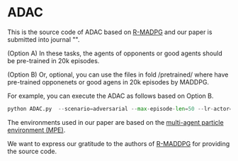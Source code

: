 # ADAC
This is the source code of ADAC based on [R-MADPG](https://proceedings.neurips.cc/paper_files/paper/2020/hash/774412967f19ea61d448977ad9749078-Abstract.html) and our paper is submitted into journal "".

(Option A) In these tasks, the agents of opponents or good agents should be pre-trained in 20k episodes. 

(Option B) Or, optional, you can use the files in fold /pretrained/ where have pre-trained opponenets or good agens in 20k episodes by MADDPG.

For example, you can execute the ADAC as follows based on Option B.

```python
python ADAC.py  --scenario=adversarial --max-episode-len=50 --lr-actor=0.001 --lr-critic=0.001 --adv-policy=adac  --good-policy=maddpg --resume=/pretrained/ADAC/Adversarial_resume8V8/ --n-food=6 --n-good=8 --n-adv=8 --exp-run-num=0
```

The environments used in our paper are based on the [multi-agent particle environment (MPE)](https://github.com/openai/multiagent-particle-envs).

We want to express our gratitude to the authors of [R-MADDPG](https://proceedings.neurips.cc/paper_files/paper/2020/hash/774412967f19ea61d448977ad9749078-Abstract.html) for providing the source code.
